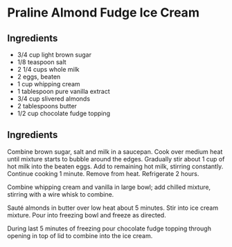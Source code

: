 # Praline Almond Fudge Ice Cream

## Ingredients
 * 3/4 cup light brown sugar
 * 1/8 teaspoon salt
 * 2 1/4 cups whole milk
 * 2 eggs, beaten
 * 1 cup whipping cream
 * 1 tablespoon pure vanilla extract
 * 3/4 cup slivered almonds
 * 2 tablespoons butter
 * 1/2 cup chocolate fudge topping

## Ingredients
Combine brown sugar, salt and milk in a saucepan. Cook over
medium heat until mixture starts to bubble around the edges.
Gradually stir about 1 cup of hot milk into the beaten eggs. Add to
remaining hot milk, stirring constantly. Continue cooking 1 minute.
Remove from heat. Refrigerate 2 hours.

Combine whipping cream and vanilla in large bowl; add chilled
mixture, stirring with a wire whisk to combine.

Sauté almonds in butter over low heat about 5 minutes. Stir into ice
cream mixture. Pour into freezing bowl and freeze as directed.

During last 5 minutes of freezing pour chocolate fudge topping
through opening in top of lid to combine into the ice cream.
